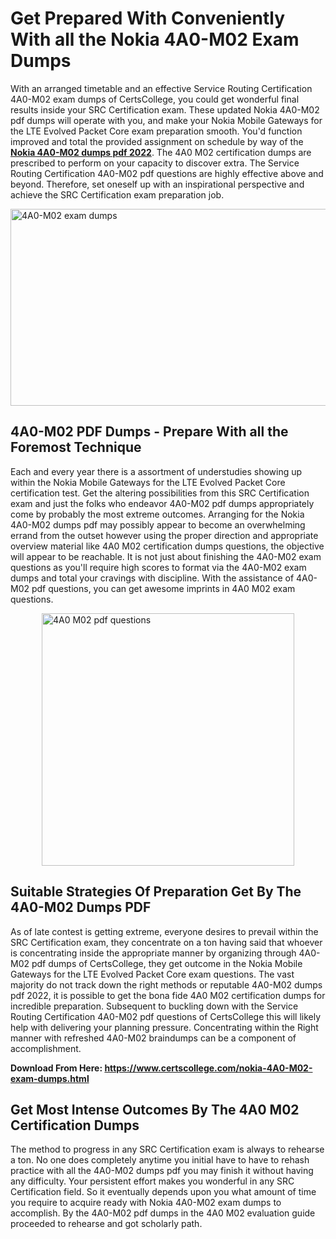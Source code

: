 <h1><strong>Get Prepared With Conveniently With all the Nokia 4A0-M02 Exam Dumps&nbsp;</strong></h1>
<p><span style="font-weight: 400;">With an arranged timetable and an effective Service Routing Certification 4A0-M02 exam dumps of CertsCollege, you could get wonderful final results inside your SRC Certification exam. These updated Nokia 4A0-M02 pdf dumps will operate with you, and make your Nokia Mobile Gateways for the LTE Evolved Packet Core exam preparation smooth. You'd function improved and total the provided assignment on schedule by way of the <strong><a href="https://www.certscollege.com/nokia-4A0-M02-exam-dumps.html">Nokia 4A0-M02 dumps pdf 2022</a></strong>. The 4A0 M02 certification dumps are prescribed to perform on your capacity to discover extra. The Service Routing Certification 4A0-M02 pdf questions are highly effective above and beyond. Therefore, set oneself up with an inspirational perspective and achieve the SRC Certification exam preparation job.&nbsp;</span></p>
<p><span style="font-weight: 400;"><img style="display: block; margin-left: auto; margin-right: auto;" src="https://i.ibb.co/CPDK3ps/Yellow-and-Blue-Initiative-Blog-Banner.png" alt="4A0-M02 exam dumps" width="559" height="315" /></span></p>
<h2><strong>4A0-M02 PDF Dumps - Prepare With all the Foremost Technique</strong></h2>
<p><span style="font-weight: 400;">Each and every year there is a assortment of understudies showing up within the Nokia Mobile Gateways for the LTE Evolved Packet Core certification test. Get the altering possibilities from this SRC Certification exam and just the folks who endeavor 4A0-M02 pdf dumps appropriately come by probably the most extreme outcomes. Arranging for the Nokia 4A0-M02 dumps pdf may possibly appear to become an overwhelming errand from the outset however using the proper direction and appropriate overview material like 4A0 M02 certification dumps questions, the objective will appear to be reachable. It is not just about finishing the 4A0-M02 exam questions as you'll require high scores to format via the 4A0-M02 exam dumps and total your cravings with discipline. With the assistance of 4A0-M02 pdf questions, you can get awesome imprints in 4A0 M02 exam questions.</span></p>
<p><span style="font-weight: 400;"><a href="https://tinyurl.com/yc8xpoqy"><img style="display: block; margin-left: auto; margin-right: auto;" src="https://i.ibb.co/9tMrhdY/Teacher-Appreciation-Invitation.png" alt="4A0 M02 pdf questions " width="404" height="404" /></a></span></p>
<h2><strong>Suitable Strategies Of Preparation Get By The 4A0-M02 Dumps PDF</strong></h2>
<p><span style="font-weight: 400;">As of late contest is getting extreme, everyone desires to prevail within the SRC Certification exam, they concentrate on a ton having said that whoever is concentrating inside the appropriate manner by organizing through 4A0-M02 pdf dumps of CertsCollege, they get outcome in the Nokia Mobile Gateways for the LTE Evolved Packet Core exam questions. The vast majority do not track down the right methods or reputable 4A0-M02 dumps pdf 2022, it is possible to get the bona fide 4A0 M02 certification dumps for incredible preparation. Subsequent to buckling down with the Service Routing Certification 4A0-M02 pdf questions of CertsCollege this will likely help with delivering your planning pressure. Concentrating within the Right manner with refreshed 4A0-M02 braindumps can be a component of accomplishment.</span></p>
<p><span style="font-weight: 400;"><strong>Download From Here: <a href="https://www.certscollege.com/nokia-4A0-M02-exam-dumps.html">https://www.certscollege.com/nokia-4A0-M02-exam-dumps.html</a></strong></span></p>
<h2><strong>Get Most Intense Outcomes By The 4A0 M02 Certification Dumps</strong></h2>
<p><span style="font-weight: 400;">The method to progress in any SRC Certification exam is always to rehearse a ton. No one does completely anytime you initial have to have to rehash practice with all the 4A0-M02 dumps pdf you may finish it without having any difficulty. Your persistent effort makes you wonderful in any SRC Certification field. So it eventually depends upon you what amount of time you require to acquire ready with Nokia 4A0-M02 exam dumps to accomplish. By the 4A0-M02 pdf dumps in the 4A0 M02 evaluation guide proceeded to rehearse and got scholarly path.</span></p>

